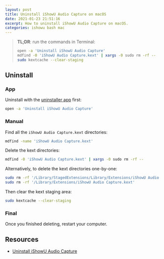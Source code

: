 ```yaml
---
layout: post
title: Uninstall iShowU Audio Capture on macOS
date: 2021-01-23 21:51:16
excerpt: How to uninstall iShowU Audio Capture on macOS.
categories: ishowu bash mac
---
```


> **TL;DR**: run the commands in Terminal:
>
> ```sh
> open -a 'Uninstall iShowU Audio Capture'
> mdfind -0 'iShowU Audio Capture.kext' | xargs -0 sudo rm -rf --
> sudo kextcache --clear-staging
> ```

## Uninstall

### App

Uninstall with the [uninstaller app](https://support.shinywhitebox.com/hc/en-us/articles/204161529-Uninstalling-iShowU-Audio-Capture) first:

```sh
open -a 'Uninstall iShowU Audio Capture'
```

### Manual

Find all the `iShowU Audio Capture.kext` directories:

```sh
mdfind -name 'iShowU Audio Capture.kext'
```

Delete the kext directories:

```sh
mdfind -0 'iShowU Audio Capture.kext' | xargs -0 sudo rm -rf --
```

Alternatively, to delete the kext directories one-by-one:

```sh
sudo rm -rf '/Library/StagedExtensions/Library/Extensions/iShowU Audio Capture.kext'
sudo rm -rf '/Library/Extensions/iShowU Audio Capture.kext'
```

Then clear the kext staging area:

```sh
sudo kextcache --clear-staging
```

### Final

Once you finished deleting, restart your computer.

## Resources

- [Uninstall iShowU Audio Capture](https://support.shinywhitebox.com/hc/en-us/articles/204161529-Uninstalling-iShowU-Audio-Capture)
